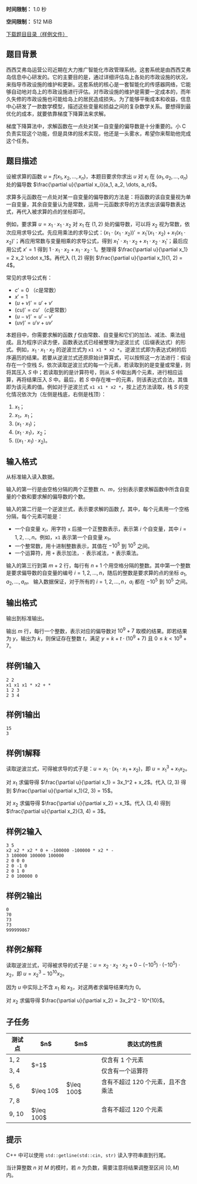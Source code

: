 


**时间限制：** 1.0 秒 


**空间限制：** 512 MiB

[下载题目目录（样例文件）](examples/CSP202309-3.zip)




## 题目背景

西西艾弗岛运营公司近期在大力推广智能化市政管理系统。这套系统是由西西艾弗岛信息中心研发的。它的主要目的是，通过详细评估岛上各处的市政设施的状况，来指导市政设施的维护和更新。这套系统的核心是一套智能化的传感器网络，它能够自动地对岛上的市政设施进行评估。对市政设施的维护是需要一定成本的，而年久失修的市政设施也可能给岛上的居民造成损失。为了能够平衡成本和收益，信息中心研发了一款数学模型，描述这些变量和损益之间的复杂数学关系。要想得到最优化的成本，就要依靠梯度下降算法来求解。

梯度下降算法中，求解函数在一点处对某一自变量的偏导数是十分重要的。小 C 负责实现这个功能，但是具体的技术实现，他还是一头雾水，希望你来帮助他完成这个任务。

## 题目描述

设被求算的函数 $u=f(x_1, x_2, \dots, x_n)$，本题目要求你求出 $u$ 对 $x_i$ 在 $(a_1, a_2, \dots, a_n)$ 处的偏导数 $\frac{\partial u}{\partial x_i}(a_1, a_2, \dots, a_n)$。

求算多元函数在一点处对某一自变量的偏导数的方法是：将函数的该自变量视为单一自变量，其余自变量认为是常数，运用一元函数求导的方法求出该偏导数表达式，再代入被求算的点的坐标即可。

例如，要求算 $u=x_1 \cdot x_1 \cdot x_2$ 对 $x_1$ 在 $(1, 2)$ 处的偏导数，可以将 $x_2$ 视为常数，依次应用求导公式。先应用乘法的求导公式：$(x_1\cdot(x_1 \cdot x_2))' = x_1'(x_1\cdot x_2) +x_1(x_1\cdot x_2)'$；再应用常数与变量相乘的求导公式，得到 $x_1' \cdot x_1 \cdot x_2 + x_1 \cdot x_2 \cdot x_1'$；最后应用公式 $x' = 1$ 得到 $1 \cdot x_1 \cdot x_2 + x_1 \cdot x_2 \cdot 1$。整理得 $\frac{\partial u}{\partial x_1} = 2 x_2 \cdot x_1$。再代入 $(1, 2)$ 得到 $\frac{\partial u}{\partial x_1}(1, 2) = 4$。

常见的求导公式有：

- $c' = 0 \ \text{（}c\text{是常数）}$
- $x' = 1$
- $(u + v)' = u' + v'$
- $(cu)' = cu' \ \text{（}c\text{是常数）}$
- $(u - v)' = u' - v'$
- $(uv)' = u'v + uv'$

本题目中，你需要求解的函数 $f$ 仅由常数、自变量和它们的加法、减法、乘法组成。且为程序识读方便，函数表达式已经被整理为逆波兰式（后缀表达式）的形式。例如，$x_1 \cdot x_1 \cdot x_2$ 的逆波兰式为 `x1 x1 * x2 *`。逆波兰式即为表达式树的后序遍历的结果。若要从逆波兰式还原原始计算算式，可以按照这一方法进行：假设存在一个空栈 $S$，依次读取逆波兰式的每一个元素，若读取到的是变量或常量，则将其压入 $S$ 中；若读取到的是计算符号，则从 $S$ 中取出两个元素，进行相应运算，再将结果压入 $S$ 中。最后，若 $S$ 中存在唯一的元素，则该表达式合法，其值即为该元素的值。例如对于逆波兰式 `x1 x1 * x2 *`，按上述方法读取，栈 $S$ 的变化情况依次为（左侧是栈底，右侧是栈顶）：

  1. $x_1$；
  2. $x_1$，$x_1$；
  3. $(x_1 \cdot x_1)$；
  4. $(x_1 \cdot x_1)$，$x_2$；
  5. $((x_1 \cdot x_1) \cdot x_2)$。

## 输入格式

从标准输入读入数据。

输入的第一行是由空格分隔的两个正整数 $n$、$m$，分别表示要求解函数中所含自变量的个数和要求解的偏导数的个数。

输入的第二行是一个逆波兰式，表示要求解的函数 $f$。其中，每个元素用一个空格分隔，每个元素可能是：

- 一个自变量 $x_i$，用字符 `x` 后接一个正整数表示，表示第 $i$ 个自变量，其中 $i = 1, 2, \dots, n$。例如，`x1` 表示第一个自变量 $x_1$。
- 一个整常数，用十进制整数表示，其值在 $-10^5$ 到 $10^5$ 之间。
- 一个运算符，用 `+` 表示加法，`-` 表示减法，`*` 表示乘法。

输入的第三行到第 $m+2$ 行，每行有 $n+1$ 个用空格分隔的整数。其中第一个整数是要求偏导数的自变量的编号 $i = 1, 2, \dots, n$，随后的整数是要求算的点的坐标 $a_1, a_2, \dots, a_n$。
输入数据保证，对于所有的 $i = 1, 2, \dots, n$，$a_i$ 都在 $-10^5$ 到 $10^5$ 之间。

## 输出格式

输出到标准输出。

输出 $m$ 行，每行一个整数，表示对应的偏导数对 $10^9+7$ 取模的结果。即若结果为 $y$，输出为 $k$，则保证存在整数 $t$，满足 $y = k + t \cdot (10^9+7)$ 且 $0 \leq k < 10^9+7$。








## 样例1输入

```plain
2 2
x1 x1 x1 * x2 + *
1 2 3
2 3 4

```



## 样例1输出

```plain
15
3

```


## 样例1解释

读取逆波兰式，可得被求导的式子是：$u = x_1 \cdot (x_1 \cdot x_1 + x_2)$，即 $u = x_1^3 + x_1x_2$。

对 $x_1$ 求偏导得 $\frac{\partial u}{\partial x_1} = 3x_1^2 + x_2$。代入 $(2, 3)$ 得到 $\frac{\partial u}{\partial x_1}(2, 3) = 15$。

对 $x_2$ 求偏导得 $\frac{\partial u}{\partial x_2} = x_1$。代入 $(3, 4)$ 得到 $\frac{\partial u}{\partial x_2}(3, 4) = 3$。








## 样例2输入

```plain
3 5
x2 x2 * x2 * 0 + -100000 -100000 * x2 * -
3 100000 100000 100000
2 0 0 0
2 0 -1 0
2 0 1 0
2 0 100000 0

```



## 样例2输出

```plain
0
70
73
73
999999867

```


## 样例2解释

读取逆波兰式，可得被求导的式子是：$u = x_2 \cdot x_2 \cdot x_2 + 0 - (-10^{5}) \cdot (-10^{5}) \cdot x_2$，即 $u = x_2^3 - 10^{10}x_2$。

因为 $u$ 中实际上不含 $x_1$ 和 $x_3$，对这两者求偏导结果均为 $0$。

对 $x_2$ 求偏导得 $\frac{\partial u}{\partial x_2} = 3x_2^2 - 10^{10}$。

## 子任务

 
	


<table class="table table-bordered"><thead><tr><th rowspan="1">测试点</th><th rowspan="1">$n$</th><th rowspan="1">$m$</th><th rowspan="1">表达式的性质</th></tr></thead><tbody><tr><td rowspan="1">1, 2</td><td rowspan="2">$=1$</td><td rowspan="5">$\leq 100$</td><td rowspan="1">仅含有 1 个元素</td></tr><tr><td rowspan="1">3, 4</td><td rowspan="1">仅含有一个运算符</td></tr><tr><td rowspan="1">5, 6</td><td rowspan="2">$\leq 10$</td><td rowspan="1">含有不超过 120 个元素，且不含乘法</td></tr><tr><td rowspan="1">7, 8</td><td rowspan="2">含有不超过 120 个元素</td></tr><tr><td rowspan="1">9, 10</td><td rowspan="1">$\leq 100$</td></tr></tbody></table> 

## 提示

C++ 中可以使用 `std::getline(std::cin, str)` 读入字符串直到行尾。

当计算整数 $n$ 对 $M$ 的模时，若 $n$ 为负数，需要注意将结果调整至区间 $[0, M)$ 内。